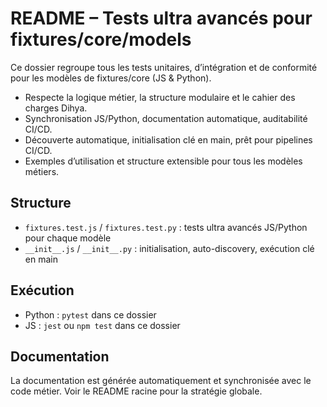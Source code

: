 # README – Tests ultra avancés pour fixtures/core/models

Ce dossier regroupe tous les tests unitaires, d’intégration et de conformité pour les modèles de fixtures/core (JS & Python).

- Respecte la logique métier, la structure modulaire et le cahier des charges Dihya.
- Synchronisation JS/Python, documentation automatique, auditabilité CI/CD.
- Découverte automatique, initialisation clé en main, prêt pour pipelines CI/CD.
- Exemples d’utilisation et structure extensible pour tous les modèles métiers.

## Structure
- `fixtures.test.js` / `fixtures.test.py` : tests ultra avancés JS/Python pour chaque modèle
- `__init__.js` / `__init__.py` : initialisation, auto-discovery, exécution clé en main

## Exécution
- Python : `pytest` dans ce dossier
- JS : `jest` ou `npm test` dans ce dossier

## Documentation
La documentation est générée automatiquement et synchronisée avec le code métier. Voir le README racine pour la stratégie globale.
